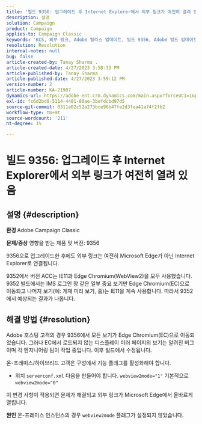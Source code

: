 ```yaml
---
title: '빌드 9356: 업그레이드 후 Internet Explorer에서 외부 링크가 여전히 열려 있음'
description: 설명
solution: Campaign
product: Campaign
applies-to: Campaign Classic
keywords: 'KCS, 외부 링크, Adobe 릴리스 업데이트, 빌드 9356, Adobe 빌드 업데이트'
resolution: Resolution
internal-notes: null
bug: false
article-created-by: Tanay Sharma .
article-created-date: 4/27/2023 3:58:33 PM
article-published-by: Tanay Sharma .
article-published-date: 4/27/2023 3:59:12 PM
version-number: 2
article-number: KA-21907
dynamics-url: https://adobe-ent.crm.dynamics.com/main.aspx?forceUCI=1&pagetype=entityrecord&etn=knowledgearticle&id=d3937e56-14e5-ed11-a7c7-6045bd0061cb
exl-id: fc6d2bd0-5114-4481-80ae-3befdcbd97d5
source-git-commit: 0311a02c52a273bce96b47fe2d3fea41a74f2fb2
workflow-type: tm+mt
source-wordcount: '211'
ht-degree: 1%

---
```


# 빌드 9356: 업그레이드 후 Internet Explorer에서 외부 링크가 여전히 열려 있음

## 설명 {#description}

<b>환경 </b>
Adobe Campaign Classic

<b>문제/증상</b>
영향을 받는 제품 및 버전: 9356

9356으로 업그레이드한 후에도 외부 링크는 여전히 Microsoft Edge가 아닌 Internet Explorer로 연결됩니다.

9352에서 버전 ACC는 IE11과 Edge Chromium(WebView2)을 모두 사용했습니다. 9352 빌드에서는 IMS 로그인 창 같은 일부 중요 보기만 Edge Chromium(EC)으로 이동되고 나머지 보기(예: 게재 미리 보기, 홈)는 IE11을 계속 사용합니다. 따라서 9352에서 예상되는 결과가 나옵니다.




## 해결 방법 {#resolution}


Adobe 호스팅 고객의 경우 9356에서 모든 보기가 Edge Chromium(EC)으로 이동되었습니다. 그러나 EC에서 로드되지 않는 디스플레이 미러 페이지의 보기는 알려진 버그이며 각 엔지니어링 팀이 작업 중입니다. 이후 빌드에서 수정됩니다.

온-프레미스/하이브리드 고객은 구성에서 기능 플래그를 활성화해야 합니다.

- 위치 `serverconf.xml` 다음을 만들어야 합니다. `webview2mode="1"` 기본적으로 `webview2mode="0"`


이 변경 사항이 적용되면 문제가 해결되고 외부 링크가 Microsoft Edge에서 올바르게 열립니다.

<b>원인</b>
온-프레미스 인스턴스의 경우 `webview2mode` 플래그가 설정되지 않았습니다.
